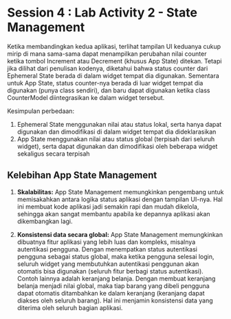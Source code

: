 # Session 4 : Lab Activity 2 - State Management

Ketika membandingkan kedua aplikasi, terlihat tampilan UI keduanya cukup mirip di mana sama-sama dapat menampilkan perubahan nilai counter ketika tombol Increment atau Decrement (khusus App State) ditekan. Tetapi jika dilihat dari penulisan kodenya, diketahui bahwa status counter dari Ephemeral State berada di dalam widget tempat dia digunakan. Sementara untuk App State, status counter-nya berada di luar widget tempat dia digunakan (punya class sendiri), dan baru dapat digunakan ketika class CounterModel diintegrasikan ke dalam widget tersebut.

Kesimpulan perbedaan:
1) Ephemeral State menggunakan nilai atau status lokal, serta hanya dapat digunakan dan dimodifikasi di dalam widget tempat dia dideklarasikan
2) App State menggunakan nilai atau status global (terpisah dari seluruh widget), serta dapat digunakan dan dimodifikasi oleh beberapa widget sekaligus secara terpisah

## Kelebihan App State Management

1) **Skalabilitas:**
App State Management memungkinkan pengembang untuk memisakahkan antara logika status aplikasi dengan tampilan UI-nya. Hal ini membuat kode aplikasi jadi semakin rapi dan mudah dikelola, sehingga akan sangat membantu apabila ke depannya aplikasi akan dikembangkan lagi.

2) **Konsistensi data secara global:**
App State Management memungkinkan dibuatnya fitur aplikasi yang lebih luas dan kompleks, misalnya autentikasi pengguna. Dengan menempatkan status autentikasi pengguna sebagai status global, maka ketika pengguna selesai login, seluruh widget yang membutuhkan autentikasi penggunan akan otomatis bisa digunakan (seluruh fitur berbagi status autentikasi). Contoh lainnya adalah keranjang belanja. Dengan membuat keranjang belanja menjadi nilai global, maka tiap barang yang dibeli pengguna dapat otomatis ditambahkan ke dalam keranjang (keranjang dapat diakses oleh seluruh barang). Hal ini menjamin konsistensi data yang diterima oleh seluruh bagian aplikasi. 
